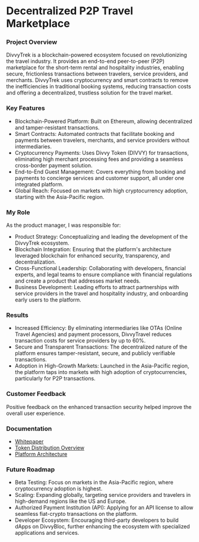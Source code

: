 # Decentralized P2P Travel Marketplace

### Project Overview
DivvyTrek is a blockchain-powered ecosystem focused on revolutionizing the travel industry. It provides an end-to-end peer-to-peer (P2P) marketplace for the short-term rental and hospitality industries, enabling secure, frictionless transactions between travelers, service providers, and merchants. DivvyTrek uses cryptocurrency and smart contracts to remove the inefficiencies in traditional booking systems, reducing transaction costs and offering a decentralized, trustless solution for the travel market.

### Key Features
- Blockchain-Powered Platform: Built on Ethereum, allowing decentralized and tamper-resistant transactions.
- Smart Contracts: Automated contracts that facilitate booking and payments between travelers, merchants, and service providers without intermediaries.
- Cryptocurrency Payments: Uses Divvy Token (DIVVY) for transactions, eliminating high merchant processing fees and providing a seamless cross-border payment solution.
- End-to-End Guest Management: Covers everything from booking and payments to concierge services and customer support, all under one integrated platform.
- Global Reach: Focused on markets with high cryptocurrency adoption, starting with the Asia-Pacific region.

### My Role
As the product manager, I was responsible for:
- Product Strategy: Conceptualizing and leading the development of the DivvyTrek ecosystem.
- Blockchain Integration: Ensuring that the platform's architecture leveraged blockchain for enhanced security, transparency, and decentralization.
- Cross-Functional Leadership: Collaborating with developers, financial experts, and legal teams to ensure compliance with financial regulations and create a product that addresses market needs.
- Business Development: Leading efforts to attract partnerships with service providers in the travel and hospitality industry, and onboarding early users to the platform.

### Results
- Increased Efficiency: By eliminating intermediaries like OTAs (Online Travel Agencies) and payment processors, DivvyTravel reduces transaction costs for service providers by up to 60%.
- Secure and Transparent Transactions: The decentralized nature of the platform ensures tamper-resistant, secure, and publicly verifiable transactions.
- Adoption in High-Growth Markets: Launched in the Asia-Pacific region, the platform taps into markets with high adoption of cryptocurrencies, particularly for P2P transactions.

### Customer Feedback
Positive feedback on the enhanced transaction security helped improve the overall user experience.

### Documentation
- [Whitepaper](http://divvybloc.io/wp-content/uploads/2017/11/DivvyBloc_WP.pdf)
- [Token Distribution Overview](link-to-summary)
- [Platform Architecture](link-to-summary)

### Future Roadmap
- Beta Testing: Focus on markets in the Asia-Pacific region, where cryptocurrency adoption is highest.
- Scaling: Expanding globally, targeting service providers and travelers in high-demand regions like the US and Europe.
- Authorized Payment Institution (API): Applying for an API license to allow seamless fiat-crypto transactions on the platform.
- Developer Ecosystem: Encouraging third-party developers to build dApps on DivvyBloc, further enhancing the ecosystem with specialized applications and services.

